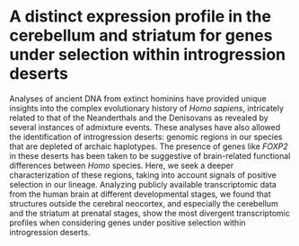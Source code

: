 # A distinct expression profile in the cerebellum and striatum for genes under selection within introgression deserts

Analyses of ancient DNA from extinct hominins have provided unique insights into the complex evolutionary history of *Homo sapiens*, intricately related to that of the Neanderthals and the Denisovans as revealed by several instances of admixture events. These analyses have also allowed the identification of introgression deserts: genomic regions in our species that are depleted of archaic haplotypes. The presence of genes like *FOXP2* in these deserts has been taken to be suggestive of brain-related functional differences between *Homo* species. Here, we seek a deeper characterization of these regions, taking into account signals of positive selection in our lineage. Analyzing publicly available transcriptomic data from the human brain at different developmental stages, we found that structures outside the cerebral neocortex, and especially the cerebellum and the striatum at prenatal stages, show the most divergent transcriptomic profiles when considering genes under positive selection within introgression deserts.
